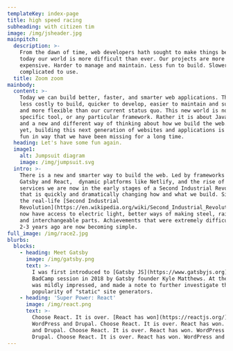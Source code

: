 ```yaml
---
templateKey: index-page
title: high speed racing
subheading: with citizen tim
image: /img/jsheader.jpg
mainpitch:
  description: >-
    From the dawn of time, web developers hath sought to make things better. But
    today our world is more difficult than ever. Our projects are more
    expensive. Harder to manage and maintain. Less fun to build. Slower and more
    complicated to use.
  title: Zoom zoom
mainbody:
  content: >-
    Today we can build better, faster, and smarter web applications. They are
    less costly to build, quicker to develop, easier to maintain and support,
    and more flexible than our current status quo. This new world is not about a
    specific tool, or any particular framework. Rather it is about Javascript,
    and a new and different way of thinking about how we build the web. Best
    yet, building this next generation of websites and applications is simply
    fun in way that we have been missing for a long time.
  heading: Let's have some fun again.
  image1:
    alt: Jumpsuit diagram
    image: /img/jumpsuit.svg
  intro: >-
    There is a new and smarter way to build the web. Led by frameworks such as
    Gatsby and React,  dynamic platforms like Netlify, and the rise of managed
    services we are now in the early stages of a Second Industrial Revolution
    that is quickly and dramatically changing how and what we build. Similar to
    the real-life [Second Industrial
    Revolution](https://en.wikipedia.org/wiki/Second_Industrial_Revolution), we
    now have access to electric light, better ways of making steel, railroads,
    and interchangeable parts. Achievements that were extremely difficult even
    2-3 years ago are now becoming simple.
full_image: /img/race2.jpg
blurbs:
  blocks:
    - heading: Meet Gatsby
      image: /img/gatsby.png
      text: >-
        I was first introduced to [Gatsby JS](https://www.gatsbyjs.org) at a
        BadCamp session in 2018 by Gatsby founder Kyle Matthews. At the time I
        was mildly impressed, and made a note to further investigate the growing
        popularity of "static" site generators.
    - heading: 'Super Power: React'
      image: /img/react.png
      text: >-
        Choose React. It is over. [React has won](https://reactjs.org/).
        WordPress and Drupal. Choose React. It is over. React has won. WordPress
        and Drupal. Choose React. It is over. React has won. WordPress and
        Drupal. Choose React. It is over. React has won. WordPress and Drupal.
---
```


